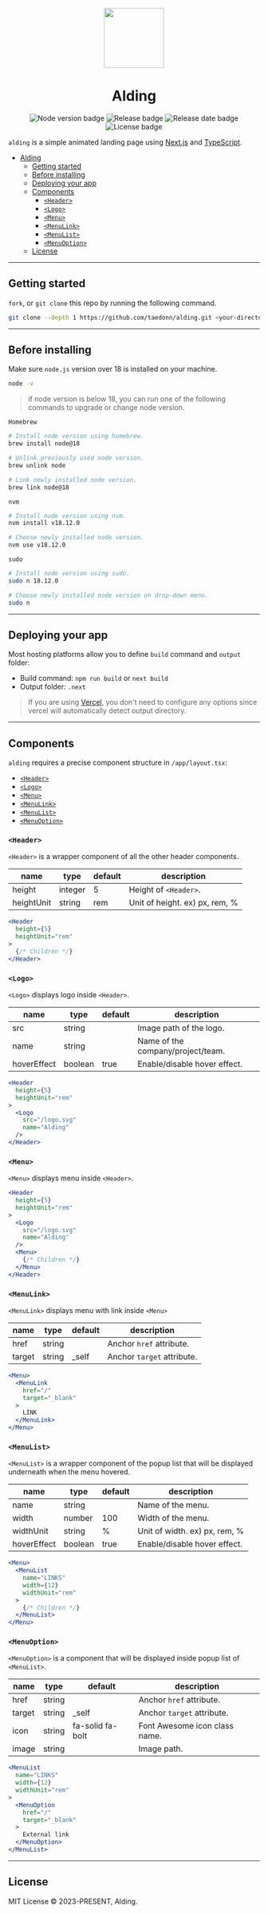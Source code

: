 <p align="center">
  <img src="./public/logo.svg" height="120">
  <h1 align="center">Alding</h1>
  <p align="center">
    <img src="https://img.shields.io/badge/node-v18.+-%2340E0D0" alt="Node version badge"/> 
    <img src="https://img.shields.io/github/v/release/taedonn/alding?color=40E0D0" alt="Release badge"/>
    <img src="https://img.shields.io/github/release-date/taedonn/alding?color=40E0D0" alt="Release date badge"/>
    <img src="https://img.shields.io/badge/license-MIT-%2340E0D0" alt="License badge"/>
  </p>
</p>

`alding` is a simple animated landing page using [Next.js](https://github.com/vercel/next.js) and [TypeScript](https://github.com/microsoft/TypeScript).

- [Alding](#alding)
  - [Getting started](#getting-started)
  - [Before installing](#before-installing)
  - [Deploying your app](#deploying-your-app)
  - [Components](#components)
    - [`<Header>`](#header)
    - [`<Logo>`](#logo)
    - [`<Menu>`](#menu)
    - [`<MenuLink>`](#menulink)
    - [`<MenuList>`](#menulist)
    - [`<MenuOption>`](#menuoption)
  - [License](#license)

-----

## Getting started

`fork`, or `git clone` this repo by running the following command.

```bash
git clone --depth 1 https://github.com/taedonn/alding.git <your-directory>
```

-----

## Before installing

Make sure `node.js` version over 18 is installed on your machine.

```bash
node -v
```

> if node version is below 18, you can run one of the following commands to upgrade or change node version.

`Homebrew`

```bash
# Install node version using homebrew.
brew install node@18

# Unlink previously used node version.
brew unlink node

# Link newly installed node version.
brew link node@18
```

`nvm`

```bash
# Install node version using nvm.
nvm install v18.12.0

# Choose newly installed node version.
nvm use v18.12.0
```

`sudo`

```bash
# Install node version using sudo.
sudo n 18.12.0

# Choose newly installed node version on drop-down menu.
sudo n
```

-----

## Deploying your app

Most hosting platforms allow you to define `build` command and `output` folder:

- Build command: `npm run build` or `next build`
- Output folder: `.next`

> If you are using [Vercel](https://vercel.com), you don't need to configure any options since vercel will automatically detect output directory.

-----

## Components

`alding` requires a precise component structure in `/app/layout.tsx`:

- [`<Header>`](#header)
- [`<Logo>`](#logo)
- [`<Menu>`](#menu)
- [`<MenuLink>`](#menulink)
- [`<MenuList>`](#menulist)
- [`<MenuOption>`](#menuoption)

### `<Header>`

`<Header>` is a wrapper component of all the other header components.

| name       | type    | default | description                     |
| ---------- | ------- | ------- | ------------------------------- |
| height     | integer | 5       | Height of `<Header>`.           |
| heightUnit | string  | rem     | Unit of height. ex) px, rem, %  |

```jsx
<Header
  height={5}
  heightUnit="rem"
>
  {/* Children */}
</Header>
```

### `<Logo>`

`<Logo>` displays logo inside `<Header>`.

| name        | type    | default | description                       |
| ----------- | ------- | ------- | --------------------------------- |
| src         | string  |         | Image path of the logo.           |
| name        | string  |         | Name of the company/project/team. |
| hoverEffect | boolean | true    | Enable/disable hover effect.      |

```jsx
<Header
  height={5}
  heightUnit="rem"
>
  <Logo
    src="/logo.svg"
    name="Alding"
  />
</Header>
```

### `<Menu>`

`<Menu>` displays menu inside `<Header>`.

```jsx
<Header
  height={5}
  heightUnit="rem"
>
  <Logo
    src="/logo.svg"
    name="Alding"
  />
  <Menu>
    {/* Children */}
  </Menu>
</Header>
```

### `<MenuLink>`

`<MenuLink>` displays menu with link inside `<Menu>`

| name   | type   | default          | description                |
| ------ | ------ | ---------------- | -------------------------- |
| href   | string |                  | Anchor `href` attribute.   |
| target | string | _self            | Anchor `target` attribute. |

```jsx
<Menu>
  <MenuLink
    href="/"
    target="_blank"
  >
    LINK
  </MenuLink>
</Menu>
```

### `<MenuList>`

`<MenuList>` is a wrapper component of the popup list that will be displayed underneath when the menu hovered.

| name        | type    | default | description                   |
| ----------- | ------- | ------- | ----------------------------- |
| name        | string  |         | Name of the menu.             |
| width       | number  | 100     | Width of the menu.            |
| widthUnit   | string  | %       | Unit of width. ex) px, rem, % |
| hoverEffect | boolean | true    | Enable/disable hover effect.  |

```jsx
<Menu>
  <MenuList
    name="LINKS"
    width={12}
    widthUnit="rem"
  >
    {/* Children */}
  </MenuList>
</Menu>
```

### `<MenuOption>`

`<MenuOption>` is a component that will be displayed inside popup list of `<MenuList>`.

| name   | type   | default          | description                   |
| ------ | ------ | ---------------- | ----------------------------- |
| href   | string |                  | Anchor `href` attribute.      |
| target | string | _self            | Anchor `target` attribute.    |
| icon   | string | fa-solid fa-bolt | Font Awesome icon class name. |
| image  | string |                  | Image path.                   |

```jsx
<MenuList
  name="LINKS"
  width={12}
  widthUnit="rem"
>
  <MenuOption
    href="/"
    target="_blank"
  >
    External link
  </MenuOption>
</MenuList>
```

-----

## License

MIT License © 2023-PRESENT, Alding.
